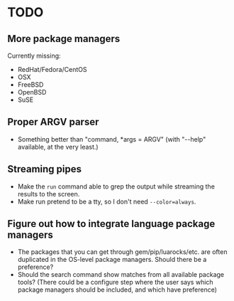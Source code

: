 # TODO

## More package managers

Currently missing:
* RedHat/Fedora/CentOS
* OSX
* FreeBSD
* OpenBSD
* SuSE

## Proper ARGV parser

* Something better than "command, *args = ARGV" (with "--help" available, at the very least.)

## Streaming pipes

* Make the `run` command able to grep the output while streaming the results to the screen.
* Make run pretend to be a tty, so I don't need `--color=always`.

## Figure out how to integrate language package managers

* The packages that you can get through gem/pip/luarocks/etc. are often duplicated in the OS-level package managers. Should there be a preference?
* Should the search command show matches from all available package tools? (There could be a configure step where the user says which package managers should be included, and which have preference)
